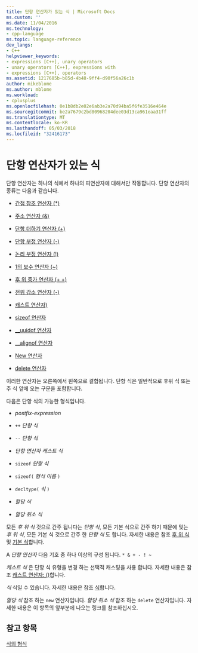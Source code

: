 ```yaml
---
title: 단항 연산자가 있는 식 | Microsoft Docs
ms.custom: ''
ms.date: 11/04/2016
ms.technology:
- cpp-language
ms.topic: language-reference
dev_langs:
- C++
helpviewer_keywords:
- expressions [C++], unary operators
- unary operators [C++], expressions with
- expressions [C++], operators
ms.assetid: 1217685b-b85d-4b48-9ff4-d90f56a26c1b
author: mikeblome
ms.author: mblome
ms.workload:
- cplusplus
ms.openlocfilehash: 0e1b8db2e02e6ab3e2a70d94ba5f6fe3516e464e
ms.sourcegitcommit: be2a7679c2bd80968204dee03d13ca961eaa31ff
ms.translationtype: MT
ms.contentlocale: ko-KR
ms.lasthandoff: 05/03/2018
ms.locfileid: "32416173"
---
```

# <a name="expressions-with-unary-operators"></a>단항 연산자가 있는 식
단항 연산자는 하나의 식에서 하나의 피연산자에 대해서만 작동합니다. 단항 연산자의 종류는 다음과 같습니다.  
  
-   [간접 참조 연산자 (*)](../cpp/indirection-operator-star.md)  
  
-   [주소 연산자 (&)](../cpp/address-of-operator-amp.md)  
  
-   [단항 더하기 연산자 (+)](../cpp/unary-plus-and-negation-operators-plus-and.md)  
  
-   [단항 부정 연산자 (-)](../cpp/unary-plus-and-negation-operators-plus-and.md)  
  
-   [논리 부정 연산자 (!)](../cpp/logical-negation-operator-exclpt.md)  
  
-   [1의 보수 연산자 (~)](../cpp/one-s-complement-operator-tilde.md)  
  
-   [후 위 증가 연산자 (+ +)](../cpp/prefix-increment-and-decrement-operators-increment-and-decrement.md)  
  
-   [전위 감소 연산자 (-)](../cpp/prefix-increment-and-decrement-operators-increment-and-decrement.md)  
  
-   [캐스트 연산자)](../cpp/cast-operator-parens.md)  
  
-   [sizeof 연산자](../cpp/sizeof-operator.md)  
  
-   [__uuidof 연산자](../cpp/uuidof-operator.md)  
  
-   [__alignof 연산자](../cpp/alignof-operator.md)  
  
-   [New 연산자](../cpp/new-operator-cpp.md)  
  
-   [delete 연산자](../cpp/delete-operator-cpp.md)  
  
 이러한 연산자는 오른쪽에서 왼쪽으로 결합됩니다. 단항 식은 일반적으로 후위 식 또는 주 식 앞에 오는 구문을 포함합니다.  
  
 다음은 단항 식의 가능한 형식입니다.  
  
-   *postfix-expression*  
  
-   `++` *단항 식*  
  
-   `--` *단항 식*  
  
-   *단항 연산자* *캐스트 식*  
  
-   `sizeof` *단항 식*  
  
-   `sizeof(` *형식 이름* `)`  
  
-   `decltype(` *식* `)`  
  
-   *할당 식*  
  
-   *할당 취소 식*  
  
 모든 *후 위 식* 것으로 간주 됩니다는 *단항 식*, 모든 기본 식으로 간주 하기 때문에 및는 *후 위 식*, 모든 기본 식 것으로 간주 한 *단항 식* 도 합니다. 자세한 내용은 참조 [후 위 식](../cpp/postfix-expressions.md) 및 [기본 식](../cpp/primary-expressions.md)합니다.  
  
 A *단항 연산자* 다음 기호 중 하나 이상의 구성 됩니다. `* & + - ! ~`  
  
 *캐스트 식* 은 단항 식 유형을 변경 하는 선택적 캐스팅을 사용 합니다. 자세한 내용은 참조 [캐스트 연산자: ()](../cpp/cast-operator-parens.md)합니다.  
  
 *식* 식일 수 있습니다. 자세한 내용은 참조 [식](../cpp/expressions-cpp.md)합니다.  
  
 *할당 식* 참조 하는 `new` 연산자입니다. *할당 취소 식* 참조 하는 `delete` 연산자입니다. 자세한 내용은 이 항목의 앞부분에 나오는 링크를 참조하십시오.  
  
## <a name="see-also"></a>참고 항목  
 [식의 형식](../cpp/types-of-expressions.md)